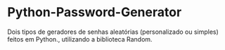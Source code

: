 # Python-Password-Generator
Dois tipos de geradores de senhas aleatórias (personalizado ou simples) feitos em Python., utilizando a biblioteca Random.
